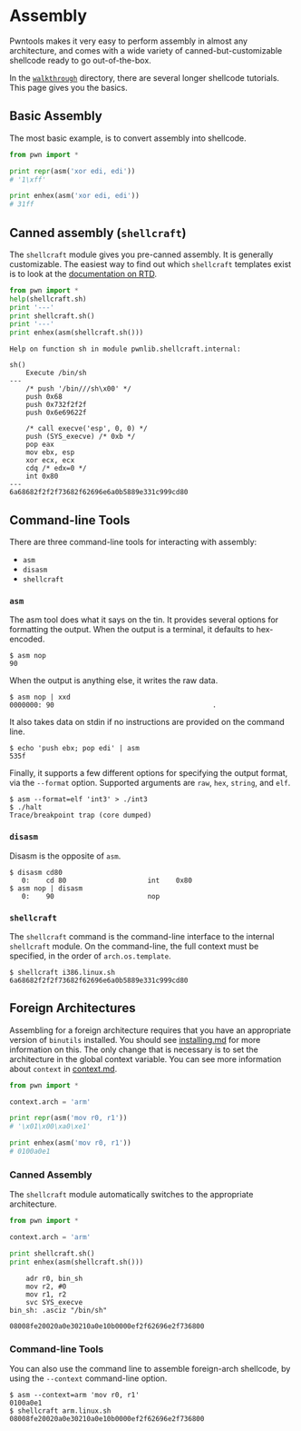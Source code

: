 # Assembly

Pwntools makes it very easy to perform assembly in almost any architecture, and comes with a wide variety of canned-but-customizable shellcode ready to go out-of-the-box.

In the [`walkthrough`](walkthrough) directory, there are several longer shellcode tutorials.  This page gives you the basics.

## Basic Assembly

The most basic example, is to convert assembly into shellcode.

```py
from pwn import *

print repr(asm('xor edi, edi'))
# '1\xff'

print enhex(asm('xor edi, edi'))
# 31ff
```

## Canned assembly (`shellcraft`)

The `shellcraft` module gives you pre-canned assembly.  It is generally customizable.  The easiest way to find out which `shellcraft` templates exist is to look at the [documentation on RTD](https://pwntools.readthedocs.org/en/latest/shellcraft.html).

```py
from pwn import *
help(shellcraft.sh)
print '---'
print shellcraft.sh()
print '---'
print enhex(asm(shellcraft.sh()))
```
```
Help on function sh in module pwnlib.shellcraft.internal:

sh()
    Execute /bin/sh
---
    /* push '/bin///sh\x00' */
    push 0x68
    push 0x732f2f2f
    push 0x6e69622f

    /* call execve('esp', 0, 0) */
    push (SYS_execve) /* 0xb */
    pop eax
    mov ebx, esp
    xor ecx, ecx
    cdq /* edx=0 */
    int 0x80
---
6a68682f2f2f73682f62696e6a0b5889e331c999cd80
```

## Command-line Tools

There are three command-line tools for interacting with assembly:

- `asm`
- `disasm`
- `shellcraft`

### `asm`

The asm tool does what it says on the tin.  It provides several options for formatting the output.  When the output is a terminal, it defaults to hex-encoded.

```
$ asm nop
90
```

When the output is anything else, it writes the raw data.

```
$ asm nop | xxd
0000000: 90                                       .
```

It also takes data on stdin if no instructions are provided on the command line.

```
$ echo 'push ebx; pop edi' | asm
535f
```

Finally, it supports a few different options for specifying the output format, via the `--format` option.  Supported arguments are `raw`, `hex`, `string`, and `elf`.

```
$ asm --format=elf 'int3' > ./int3
$ ./halt
Trace/breakpoint trap (core dumped)
```

### `disasm`

Disasm is the opposite of `asm`.

```
$ disasm cd80
   0:    cd 80                    int    0x80
$ asm nop | disasm
   0:    90                       nop
```

### `shellcraft`

The `shellcraft` command is the command-line interface to the internal `shellcraft` module.  On the command-line, the full context must be specified, in the order of `arch.os.template`.

```
$ shellcraft i386.linux.sh
6a68682f2f2f73682f62696e6a0b5889e331c999cd80
```

## Foreign Architectures

Assembling for a foreign architecture requires that you have an appropriate version of `binutils` installed.  You should see [installing.md](installing.md) for more information on this.  The only change that is necessary is to set the architecture in the global context variable.  You can see more information about `context` in [context.md](context.md).

```py
from pwn import *

context.arch = 'arm'

print repr(asm('mov r0, r1'))
# '\x01\x00\xa0\xe1'

print enhex(asm('mov r0, r1'))
# 0100a0e1
```

### Canned Assembly

The `shellcraft` module automatically switches to the appropriate architecture.

```py
from pwn import *

context.arch = 'arm'

print shellcraft.sh()
print enhex(asm(shellcraft.sh()))
```
```
    adr r0, bin_sh
    mov r2, #0
    mov r1, r2
    svc SYS_execve
bin_sh: .asciz "/bin/sh"

08008fe20020a0e30210a0e10b0000ef2f62696e2f736800
```

### Command-line Tools

You can also use the command line to assemble foreign-arch shellcode, by using the `--context` command-line option.

```
$ asm --context=arm 'mov r0, r1'
0100a0e1
$ shellcraft arm.linux.sh
08008fe20020a0e30210a0e10b0000ef2f62696e2f736800
```